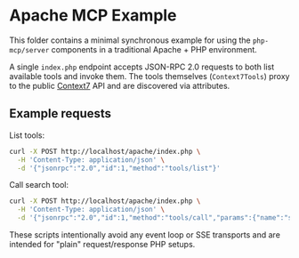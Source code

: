 # Apache MCP Example

This folder contains a minimal synchronous example for using the
`php-mcp/server` components in a traditional Apache + PHP environment.

A single `index.php` endpoint accepts JSON-RPC 2.0 requests to both list
available tools and invoke them. The tools themselves (`Context7Tools`)
proxy to the public [Context7](https://context7.com) API and are discovered
via attributes.

## Example requests

List tools:

```bash
curl -X POST http://localhost/apache/index.php \
  -H 'Content-Type: application/json' \
  -d '{"jsonrpc":"2.0","id":1,"method":"tools/list"}'
```

Call search tool:

```bash
curl -X POST http://localhost/apache/index.php \
  -H 'Content-Type: application/json' \
  -d '{"jsonrpc":"2.0","id":1,"method":"tools/call","params":{"name":"search","arguments":{"query":"react"}}}'
```

These scripts intentionally avoid any event loop or SSE transports and are
intended for "plain" request/response PHP setups.
